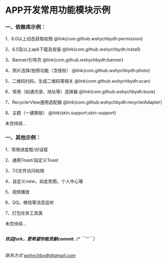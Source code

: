 # APP开发常用功能模块示例

### 一、依赖库示例：

1、6.0以上动态获取权限           @link(com.github.wshychbydh:permission)          

2、6.0及以上apk下载及安装        @link(com.github.wshychbydh:install)

3、Banner/引导页                 @link(com.github.wshychbydh:banner)   

4、照片选择/拍照功能（含授权）    @link(com.github.wshychbydh:photo)

5、二维码扫码，生成二维码等相关   @link(com.github.wshychbydh:scan)

6、常用（如通讯录、地址等）选择器 @link(com.github.wshychbydh:book)

7、RecyclerView通用适配器        @link(com.github.wshychbydh:recyclerAdapter)

8、主题（一键换肤）              @link(skin.support:skin-support)

未完待续...


### 一、其他示例：

1、常用进度框/对话框

2、通用Toast/自定义Toast

3、7.0文件访问权限   

4、自定义view，如走势图，个人中心等

5、视频播放

6、QQ，微信等消息监听

7、打包任务工具类

未完待续...
    
##

###### **欢迎fork，更希望你能贡献commit.** (*￣︶￣)    

###### 联系方式 wshychbydh@gmail.com
